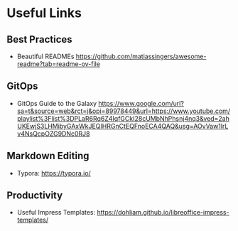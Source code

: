 # Useful Links

## Best Practices
- Beautiful READMEs https://github.com/matiassingers/awesome-readme?tab=readme-ov-file

## GitOps
- GitOps Guide to the Galaxy https://www.google.com/url?sa=t&source=web&rct=j&opi=89978449&url=https://www.youtube.com/playlist%3Flist%3DPLaR6Rq6Z4IqfGCkI28cUMbNhPhsnj4nq3&ved=2ahUKEwjS3LHMibyGAxWkJEQIHRGnCtEQFnoECA4QAQ&usg=AOvVaw1lrLv4NsQcpOZG9DNc0RJ8

## Markdown Editing
- Typora: https://typora.io/

## Productivity
- Useful Impress Templates: https://dohliam.github.io/libreoffice-impress-templates/
